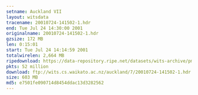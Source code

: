 ```yaml
---
setname: Auckland VII
layout: witsdata
tracename: 20010724-141502-1.hdr
end: Tue Jul 24 14:30:00 2001
originalname: 20010724-141502-1.hdr
gzsize: 172 MB
len: 0:15:01
start: Tue Jul 24 14:14:59 2001
totalwirelen: 2,664 MB
ripedownload: https://data-repository.ripe.net/datasets/wits-archive/pma/long/auck/7//20010724-141502-1.hdr.gz
pkts: 52 million
download: ftp://wits.cs.waikato.ac.nz/auckland/7/20010724-141502-1.hdr.gz
size: 603 MB
md5: e7501fe090714d8454ddac13d3282562
---
```

